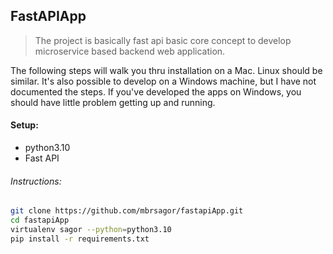## FastAPIApp
> The project is basically fast api basic core concept to develop microservice based backend web application.

The following steps will walk you thru installation on a Mac. Linux should be similar. It's also possible to develop on a Windows machine, but I have not documented the steps. If you've developed the apps on Windows, you should have little problem getting up and running.

#### Setup:
- python3.10
- Fast API

###### Instructions:

```bash
git clone https://github.com/mbrsagor/fastapiApp.git
cd fastapiApp
virtualenv sagor --python=python3.10
pip install -r requirements.txt
```
